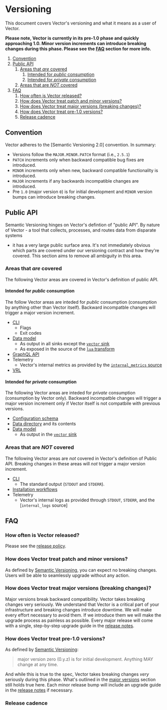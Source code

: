 # Versioning

This document covers Vector's versioning and what it means as a user of Vector.

**Please note, Vector is currently in its pre-1.0 phase and quickly approaching
1.0. Minor version increments can introduce breaking changes during this phase.
Please see the [FAQ](#faq) section for more info.**

<!-- MarkdownTOC autolink="true" style="ordered" indent="   " -->

1. [Convention](#convention)
1. [Public API](#public-api)
   1. [Areas that *are* covered](#areas-that-are-covered)
      1. [Intended for *public* consumption](#intended-for-public-consumption)
      1. [Intended for *private* consumption](#intended-for-private-consumption)
   1. [Areas that are *NOT* covered](#areas-that-are-not-covered)
1. [FAQ](#faq)
   1. [How often is Vector released?](#how-often-is-vector-released)
   1. [How does Vector treat patch and minor versions?](#how-does-vector-treat-patch-and-minor-versions)
   1. [How does Vector treat major versions \(breaking changes\)?](#how-does-vector-treat-major-versions-breaking-changes)
   1. [How does Vector treat pre-1.0 versions?](#how-does-vector-treat-pre-10-versions)
   1. [Release cadence](#release-cadence)

<!-- /MarkdownTOC -->

## Convention

Vector adheres to the [Semantic Versioning 2.0] convention. In summary:

* Versions follow the `MAJOR.MINOR.PATCH` format (i.e., `2.5.1`)
* `PATCH` increments only when backward compatible bug fixes are introduced.
* `MINOR` increments only when new, backward compatible functionality is introduced.
* `MAJOR` increments if any backwards incompatible changes are introduced.
* Pre `1.0` (major version `0`) is for initial development and `MINOR` version bumps can introduce breaking changes.

## Public API

Semantic Versioning hinges on Vector's defintion of "public API". By nature of
Vector - a tool that collects, processes, and routes data from disparate systems
- it has a very large public surface area. It's not immediately obvious which
parts are covered under our versioning contract and how they're covered. This
section aims to remove all ambiguity in this area.

### Areas that *are* covered

The following Vector areas are covered in Vector's definition of public API.

#### Intended for *public* consumption

The follow Vector areas are inteded for *public* consumption (consumption by
anything other than Vector itself). Backward incompatble changes will trigger
a major version increment.

* [CLI]
  * Flags
  * Exit codes
* [Data model]
  * As output in all sinks except the [`vector` sink]
  * As exposed in the source of the [`lua` transform]
* [GraphQL API]
* Telemetry
  * Vector's internal metrics as provided by the [`internal_metrics` source]
* [VRL]

#### Intended for *private* consumption

The following Vector areas are inteded for *private* consumption (consumption by
Vector only). Backward incompatble changes will trigger a major version
increment only if Vector itself is not compatbile with previous versions.

* [Configuration schema]
* [Data directory] and its contents
* [Data model]
  * As output in the [`vector` sink]

### Areas that are *NOT* covered

The following Vector areas are *not* covered in Vector's definition of Public
API. Breaking changes in these areas will *not* trigger a major version
increment.

* [CLI]
  * The standard output (`STDOUT` and `STDERR`).
* [Installation workflows]
* Telemetry
  * Vector's internal logs as provided through `STDOUT`, `STDERR`, and the [`internal_logs` source]

## FAQ

### How often is Vector released?

Please see the [release policy].

### How does Vector treat patch and minor versions?

As defined by [Semantic Versioning], you can expect no breaking changes. Users
will be able to seamlessly upgrade without any action.

### How does Vector treat major versions (breaking changes)?

Major versions break backward compatibility. Vector takes breaking changes very
seriously. We understand that Vector is a critical part of your infrastructure
and breaking changes introduce downtime. We will make every effort necessary
to avoid them. If we introduce them we will make the upgrade process as painless
as possible. Every major release will come with a single, step-by-step upgrade
guide in the [release notes].

### How does Vector treat pre-1.0 versions?

As defined by [Semantic Versioning]:

> major version zero (0.y.z) is for initial development. Anything MAY change at
> any time.

And while this is true to the spec, Vector takes breaking changes *very*
seriously during this phase. What's outlined in the
[major versions](##major-versions-breaking-changes) section still holds true
here. Each minor release bump will include an upgrade guide in the
[release notes] if necessary.

### Release cadence

[@vectordotdev]: https://twitter.com/vectordotdev
[chat]: https://chat.vector.dev
[CLI]: https://vector.dev/docs/reference/cli/
[configuration schema]: https://vector.dev/docs/reference/configuration/
[data directory]: https://vector.dev/docs/reference/configuration/global-options/#data_dir
[data model]: https://vector.dev/docs/about/under-the-hood/architecture/data-model/
[Github repository]: https://github.com/timberio/vector
[GraphQL API]: https://vector.dev/docs/reference/api/
[Installation workflows]: https://vector.dev/docs/setup/installation/
[`internal_logs_` source]: https://vector.dev/docs/reference/configuration/sources/internal_logs/
[`internal_metrics` source]: https://vector.dev/docs/reference/configuration/sources/internal_metrics/
[`lua` transform]: https://vector.dev/docs/reference/configuration/transforms/lua/
[`master` branch]: https://github.com/timberio/vector/tree/master
[nightly artifact list]: https://packages.timber.io/vector/nightly/
[package manager]: https://vector.dev/docs/setup/installation/package-managers/
[release notes]: https://vector.dev/releases/
[release policy]: https://github.com/timberio/vector/blob/master/RELEASES.md
[Semantic Versioning]: https://semver.org/spec/v2.0.0.html
[`vector` command]: https://vector.dev/docs/reference/cli/#vector
[`vector generate` subcommand]: https://vector.dev/docs/reference/cli/#generate
[`vector graph` subcommand]: https://vector.dev/docs/reference/cli/#graph
[`vector help` subcommand]: https://vector.dev/docs/reference/cli/#help
[`vector list` subcommand]: https://vector.dev/docs/reference/cli/#list
[Vector public calendar]: https://calendar.vector.dev
[`vector` sink]: https://vector.dev/docs/reference/configuration/sinks/vector/
[`vector tap` subcommand]: https://vector.dev/docs/reference/cli/#tap
[`vector top` subcommand]: https://vector.dev/docs/reference/cli/#top
[`vector validate` subcommand]: https://vector.dev/docs/reference/cli/#validate
[`vector vrl` subcommand]: https://vector.dev/docs/reference/cli/#vrl
[VRL]: https://vector.dev/docs/reference/vrl/
